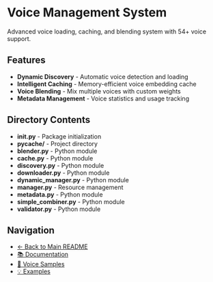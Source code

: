 # Voice Management System

Advanced voice loading, caching, and blending system with 54+ voice support.

## Features

- **Dynamic Discovery** - Automatic voice detection and loading
- **Intelligent Caching** - Memory-efficient voice embedding cache
- **Voice Blending** - Mix multiple voices with custom weights
- **Metadata Management** - Voice statistics and usage tracking

## Directory Contents

- **__init__.py** - Package initialization
- **__pycache__/** - Project directory
- **blender.py** - Python module
- **cache.py** - Python module
- **discovery.py** - Python module
- **downloader.py** - Python module
- **dynamic_manager.py** - Python module
- **manager.py** - Resource management
- **metadata.py** - Python module
- **simple_combiner.py** - Python module
- **validator.py** - Python module

## Navigation

- [← Back to Main README](../README.md)
- [📚 Documentation](../docs/README.md)
- [🎵 Voice Samples](../static/samples/README.md)
- [💡 Examples](../static/examples/README.md)

